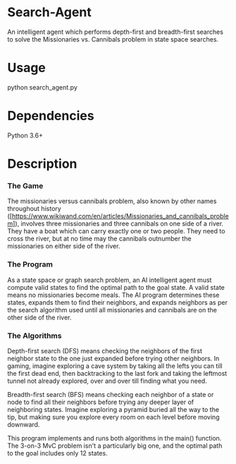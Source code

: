 # Search-Agent
An intelligent agent which performs depth-first and breadth-first searches to solve the Missionaries vs. Cannibals problem in state space searches.

# Usage
python search_agent.py

# Dependencies
Python 3.6+

# Description
### The Game
The missionaries versus cannibals problem, also known by other names throughout history ([https://www.wikiwand.com/en/articles/Missionaries_and_cannibals_problem]), involves three missionaries and three cannibals on one side of a river.  They have a boat which can carry exactly one or two people.  They need to cross the river, but at no time may the cannibals outnumber the missionaries on either side of the river.  

### The Program
As a state space or graph search problem, an AI intelligent agent must compute valid states to find the optimal path to the goal state.  A valid state means no missionaries become meals.  The AI program determines these states, expands them to find their neighbors, and expands neighbors as per the search algorithm used until all missionaries and cannibals are on the other side of the river.

### The Algorithms
Depth-first search (DFS) means checking the neighbors of the first neighbor state to the one just expanded before trying other neighbors.  In gaming, imagine exploring a cave system by taking all the lefts you can till the first dead end, then backtracking to the last fork and taking the leftmost tunnel not already explored, over and over till finding what you need.

Breadth-first search (BFS) means checking each neighbor of a state or node to find all their neighbors before trying any deeper layer of neighboring states.  Imagine exploring a pyramid buried all the way to the tip, but making sure you explore every room on each level before moving downward.

This program implements and runs both algorithms in the main() function.  The 3-on-3 MvC problem isn't a particularly big one, and the optimal path to the goal includes only 12 states.

